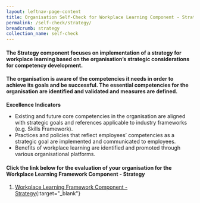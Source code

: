 ```yaml
---
layout: leftnav-page-content
title: Organisation Self-Check for Workplace Learning Component - Strategy
permalink: /self-check/strategy/
breadcrumb: strategy
collection_name: self-check
---
```


#### The Strategy component focuses on implementation of a strategy for workplace learning based on the organisation’s strategic considerations for competency development. 
#### The organisation is aware of the competencies it needs in order to achieve its goals and be successful. The essential competencies for the organisation are identified and validated and measures are defined.

**Excellence Indicators**
- Existing and future core competencies in the organisation are aligned with strategic goals and references applicable to industry frameworks (e.g. Skills Framework).
- Practices and policies that reflect employees’ competencies as a strategic goal are implemented and communicated to employees.
- Benefits of workplace learning are identified and promoted through various organisational platforms.

#### Click the link below for the evaluation of your organisation for the Workplace Learning Framework Component - Strategy

1. [Workplace Learning Framework Component - Strategy](https://form.gov.sg/5ee188455531ef001106677c){:target="_blank"}


